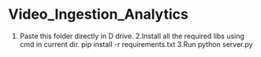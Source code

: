 # Video_Ingestion_Analytics
1. Paste this folder directly in D drive.
2.Install all the required libs using cmd in current dir.
  pip install -r requirements.txt
3.Run
  python server.py
